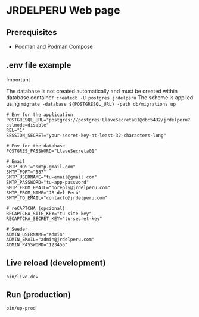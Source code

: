 # JRDELPERU Web page

## Prerequisites

- Podman and Podman Compose

## .env file example

> [!IMPORTANT]
> The database is not created automatically and must be created within database
> container.
> `createdb -U postgres jrdelperu`
> The scheme is applied using
> `migrate -database ${POSTGRESQL_URL} -path db/migrations up`

```shell
# Env for the application
POSTGRESQL_URL="postgres://postgres:LlaveSecreta01@db:5432/jrdelperu?sslmode=disable"
REL="1"
SESSION_SECRET="your-secret-key-at-least-32-characters-long"

# Env for the database
POSTGRES_PASSWORD="LlaveSecreta01"

# Email
SMTP_HOST="smtp.gmail.com"
SMTP_PORT="587"
SMTP_USERNAME="tu-email@gmail.com"
SMTP_PASSWORD="tu-app-password"
SMTP_FROM_EMAIL="noreply@jrdelperu.com"
SMTP_FROM_NAME="JR del Perú"
SMTP_TO_EMAIL="contacto@jrdelperu.com"

# reCAPTCHA (opcional)
RECAPTCHA_SITE_KEY="tu-site-key"
RECAPTCHA_SECRET_KEY="tu-secret-key"

# Seeder
ADMIN_USERNAME="admin"
ADMIN_EMAIL="admin@jrdelperu.com"
ADMIN_PASSWORD="123456"
```

## Live reload (development)

```shell
bin/live-dev
```

## Run (production)

```shell
bin/up-prod
```

